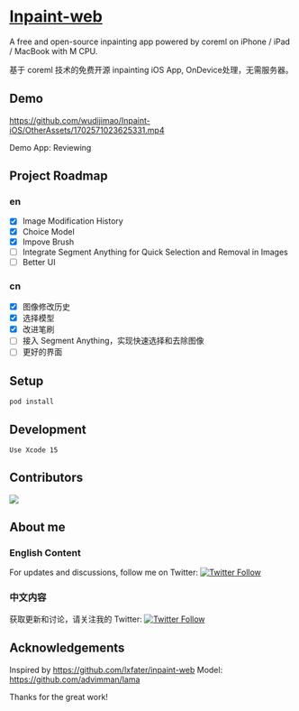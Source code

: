 # [Inpaint-web](https://github.com/wudijimao/Inpaint-iOS)

A free and open-source inpainting app powered by coreml on iPhone / iPad / MacBook with M CPU.

基于 coreml 技术的免费开源 inpainting iOS App, OnDevice处理，无需服务器。

## Demo

https://github.com/wudijimao/Inpaint-iOS/OtherAssets/1702571023625331.mp4

Demo App: Reviewing

## Project Roadmap

### en

- [x] Image Modification History
- [x] Choice Model
- [x] Impove Brush
- [ ] Integrate Segment Anything for Quick Selection and Removal in Images
- [ ] Better UI

### cn

- [x] 图像修改历史
- [x] 选择模型
- [x] 改进笔刷
- [ ] 接入 Segment Anything，实现快速选择和去除图像
- [ ] 更好的界面

## Setup

`pod install`

## Development

`Use Xcode 15`

## Contributors

<a href="[https://github.com/wudijimao/Inpaint-iOS](https://github.com/wudijimao/Inpaint-iOS)/graphs/contributors">
  <img src="https://contrib.rocks/image?repo=wudijimao/Inpaint-iOS" />
</a>

## About me

### English Content

For updates and discussions, follow me on Twitter:
[![Twitter Follow](https://img.shields.io/twitter/follow/moeimiku?style=social)](https://twitter.com/moeimiku)

### 中文内容

获取更新和讨论，请关注我的 Twitter:
[![Twitter Follow](https://img.shields.io/twitter/follow/moeimiku?style=social)](https://twitter.com/moeimiku)

## Acknowledgements

Inspired by https://github.com/lxfater/inpaint-web 
Model: https://github.com/advimman/lama

Thanks for the great work!
